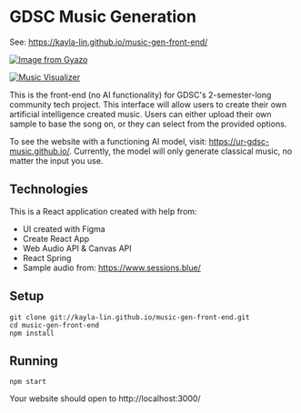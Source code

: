 # GDSC Music Generation

See: https://kayla-lin.github.io/music-gen-front-end/

[![Image from Gyazo](https://i.gyazo.com/d105ba66a89b5019d3cc94de0380ddb9.png)](https://gyazo.com/d105ba66a89b5019d3cc94de0380ddb9)

[![Music Visualizer](https://i.gyazo.com/73ed4ab1c54c012c06213befdeab30a5.png)](https://gyazo.com/73ed4ab1c54c012c06213befdeab30a5)

This is the front-end (no AI functionality) for GDSC's 2-semester-long community tech project. This interface will allow users to create their own artificial intelligence created music. Users can either upload their own sample to base the song on, or they can select from the provided options.

To see the website with a functioning AI model, visit: https://ur-gdsc-music.github.io/.
Currently, the model will only generate classical music, no matter the input you use.

## Technologies
This is a React application created with help from:
* UI created with Figma
* Create React App
* Web Audio API & Canvas API
* React Spring
* Sample audio from: https://www.sessions.blue/

## Setup
```
git clone git://kayla-lin.github.io/music-gen-front-end.git
cd music-gen-front-end
npm install
```
## Running
```
npm start
```
Your website should open to http://localhost:3000/
